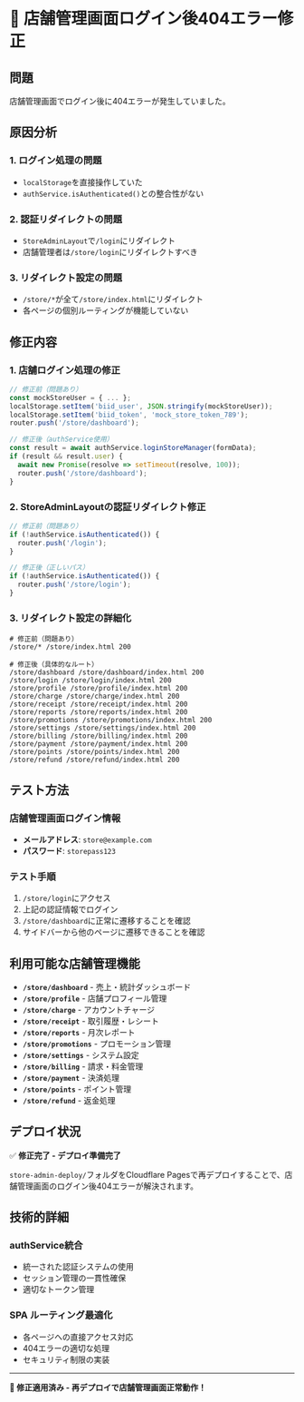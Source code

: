 # 🔧 店舗管理画面ログイン後404エラー修正

## 問題
店舗管理画面でログイン後に404エラーが発生していました。

## 原因分析

### 1. **ログイン処理の問題**
- `localStorage`を直接操作していた
- `authService.isAuthenticated()`との整合性がない

### 2. **認証リダイレクトの問題**  
- `StoreAdminLayout`で`/login`にリダイレクト
- 店舗管理者は`/store/login`にリダイレクトすべき

### 3. **リダイレクト設定の問題**
- `/store/*`が全て`/store/index.html`にリダイレクト
- 各ページの個別ルーティングが機能していない

## 修正内容

### 1. **店舗ログイン処理の修正**

```typescript
// 修正前（問題あり）
const mockStoreUser = { ... };
localStorage.setItem('biid_user', JSON.stringify(mockStoreUser));
localStorage.setItem('biid_token', 'mock_store_token_789');
router.push('/store/dashboard');

// 修正後（authService使用）
const result = await authService.loginStoreManager(formData);
if (result && result.user) {
  await new Promise(resolve => setTimeout(resolve, 100));
  router.push('/store/dashboard');
}
```

### 2. **StoreAdminLayoutの認証リダイレクト修正**

```typescript
// 修正前（問題あり）
if (!authService.isAuthenticated()) {
  router.push('/login');
}

// 修正後（正しいパス）
if (!authService.isAuthenticated()) {
  router.push('/store/login');
}
```

### 3. **リダイレクト設定の詳細化**

```nginx
# 修正前（問題あり）
/store/* /store/index.html 200

# 修正後（具体的なルート）
/store/dashboard /store/dashboard/index.html 200
/store/login /store/login/index.html 200
/store/profile /store/profile/index.html 200
/store/charge /store/charge/index.html 200
/store/receipt /store/receipt/index.html 200
/store/reports /store/reports/index.html 200
/store/promotions /store/promotions/index.html 200
/store/settings /store/settings/index.html 200
/store/billing /store/billing/index.html 200
/store/payment /store/payment/index.html 200
/store/points /store/points/index.html 200
/store/refund /store/refund/index.html 200
```

## テスト方法

### 店舗管理画面ログイン情報
- **メールアドレス**: `store@example.com`
- **パスワード**: `storepass123`

### テスト手順
1. `/store/login`にアクセス
2. 上記の認証情報でログイン
3. `/store/dashboard`に正常に遷移することを確認
4. サイドバーから他のページに遷移できることを確認

## 利用可能な店舗管理機能

- **`/store/dashboard`** - 売上・統計ダッシュボード
- **`/store/profile`** - 店舗プロフィール管理
- **`/store/charge`** - アカウントチャージ
- **`/store/receipt`** - 取引履歴・レシート
- **`/store/reports`** - 月次レポート
- **`/store/promotions`** - プロモーション管理
- **`/store/settings`** - システム設定
- **`/store/billing`** - 請求・料金管理
- **`/store/payment`** - 決済処理
- **`/store/points`** - ポイント管理
- **`/store/refund`** - 返金処理

## デプロイ状況

✅ **修正完了 - デプロイ準備完了**

`store-admin-deploy/`フォルダをCloudflare Pagesで再デプロイすることで、店舗管理画面のログイン後404エラーが解決されます。

## 技術的詳細

### authService統合
- 統一された認証システムの使用
- セッション管理の一貫性確保
- 適切なトークン管理

### SPA ルーティング最適化
- 各ページへの直接アクセス対応
- 404エラーの適切な処理
- セキュリティ制限の実装

---

**🚀 修正適用済み - 再デプロイで店舗管理画面正常動作！**